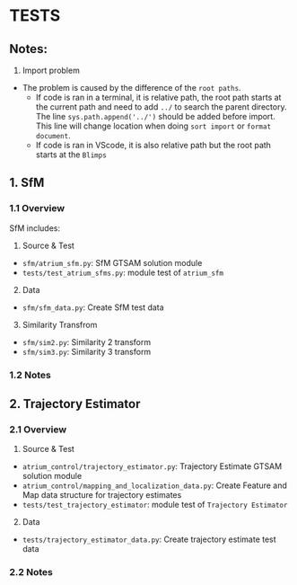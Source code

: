 # TESTS

## Notes:
1. Import problem
- The problem is caused by the difference of the `root paths`.
	- If code is ran in a terminal, it is relative path, the root path starts at the current path and need to add `../` to search the parent directory.      
    The line `sys.path.append('../')` should be added before import.      
    This line will change location when doing `sort import` or `format document`.
	- If code is ran in VScode, it is also relative path but the root path starts at the `Blimps` 

## 1. SfM

### 1.1 Overview

SfM includes:

1. Source & Test

- `sfm/atrium_sfm.py`: SfM GTSAM solution module
- `tests/test_atrium_sfms.py`: module test of `atrium_sfm` 

2. Data

-  `sfm/sfm_data.py`: Create SfM test data

3. Similarity Transfrom

- `sfm/sim2.py`: Similarity 2 transform
- `sfm/sim3.py`: Similarity 3 transform

### 1.2 Notes



## 2. Trajectory Estimator

### 2.1 Overview

1. Source & Test

- `atrium_control/trajectory_estimator.py`: Trajectory Estimate GTSAM solution module 
- `atrium_control/mapping_and_localization_data.py`: Create Feature and Map data structure for trajectory estimates
- `tests/test_trajectory_estimator`: module test of `Trajectory Estimator`

2. Data

- `tests/trajectory_estimator_data.py`: Create trajectory estimate test data

### 2.2 Notes



